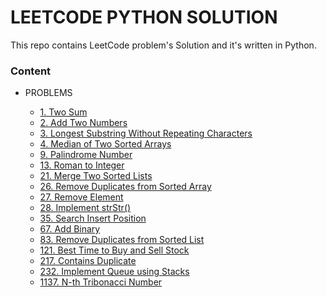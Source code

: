 # LEETCODE PYTHON SOLUTION
This repo contains LeetCode problem's Solution and it's written in Python.

### Content

- PROBLEMS

    - [1. Two Sum](https://github.com/yoayushraj99/LeetCode_Solutions/blob/main/Python_Solution/1.%20Two%20Sum.py)
    - [2. Add Two Numbers](https://github.com/yoayushraj99/LeetCode_Solutions/blob/main/Python_Solution/2.%20Add%20Two%20Numbers.py)
    - [3. Longest Substring Without Repeating Characters](https://github.com/yoayushraj99/LeetCode_Solutions/blob/main/Python_Solution/3.%20Longest%20Substring%20Without%20Repeating%20Characters.py)
    - [4. Median of Two Sorted Arrays](https://github.com/yoayushraj99/LeetCode_Solutions/blob/main/Python_Solution/4.%20Median%20of%20Two%20Sorted%20Arrays.py)
    - [9. Palindrome Number](https://github.com/yoayushraj99/LeetCode_Solutions/blob/main/Python_Solution/9.%20Palindrome%20Number.py)
    - [13. Roman to Integer](https://github.com/yoayushraj99/LeetCode_Solutions/blob/main/Python_Solution/13.%20Roman%20to%20Integer.py)
    - [21. Merge Two Sorted Lists](https://github.com/yoayushraj99/LeetCode_Solutions/blob/main/Python_Solution/21.%20Merge%20Two%20Sorted%20Lists.py)
    - [26. Remove Duplicates from Sorted Array](https://github.com/yoayushraj99/LeetCode_Solutions/blob/main/Python_Solution/26.%20Remove%20Duplicates%20from%20Sorted%20Array.py)
    - [27. Remove Element](https://github.com/yoayushraj99/LeetCode_Solutions/blob/main/Python_Solution/27.%20Remove%20Element.py)
    - [28. Implement strStr()](https://github.com/yoayushraj99/LeetCode_Solutions/blob/main/Python_Solution/28.%20Implement%20strStr().py)
    - [35. Search Insert Position](https://github.com/yoayushraj99/LeetCode_Solutions/blob/main/Python_Solution/35.%20Search%20Insert%20Position.py)
    - [67. Add Binary](https://github.com/yoayushraj99/LeetCode_Solutions/blob/main/Python_Solution/67.%20Add%20Binary.py)
    - [83. Remove Duplicates from Sorted List](https://github.com/yoayushraj99/LeetCode_Solutions/blob/main/Python_Solution/83.%20Remove%20Duplicates%20from%20Sorted%20List.py)
    - [121. Best Time to Buy and Sell Stock](https://github.com/yoayushraj99/LeetCode_Solutions/blob/main/Python_Solution/121.%20Best%20Time%20to%20Buy%20and%20Sell%20Stock.py)  
    - [217. Contains Duplicate](https://github.com/yoayushraj99/LeetCode_Solutions/blob/main/Python_Solution/217.%20Contains%20Duplicate.py)
    - [232. Implement Queue using Stacks](https://github.com/yoayushraj99/LeetCode_Solutions/blob/main/Python_Solution/232.%20Implement%20Queue%20using%20Stacks.py)
    - [1137. N-th Tribonacci Number](https://github.com/yoayushraj99/LeetCode_Solutions/blob/main/Python_Solution/1137.%20N-th%20Tribonacci%20Number.py)

